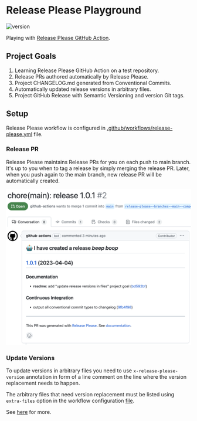 # Release Please Playground

![version](https://img.shields.io/static/v1?label=version&message=1.0.0&color=blue) <!-- x-release-please-version -->

Playing with [Release Please GitHub Action](https://github.com/marketplace/actions/release-please-action).

## Project Goals

1. Learning Release Please GitHub Action on a test repository.
2. Release PRs authored automatically by Release Please.
3. Project CHANGELOG.md generated from Conventional Commits.
4. Automatically updated release versions in arbitrary files.
5. Project GitHub Release with Semantic Versioning and version Git tags.

## Setup

Release Please workflow is configured
in [.github/workflows/release-please.yml](https://github.com/digrec/release-please-playground/blob/main/.github/workflows/release-please.yml)
file.

### Release PR

Release Please maintains Release PRs for you on each push to main branch. It's up to you when to tag a release by simply
merging the release PR. Later, when you push again to the main branch, new release PR will be automatically created.

<img src="./release-pr.png" width="600">

### Update Versions

To update versions in arbitrary files you need to use `x-release-please-version` annotation in form of a line comment
on the line where the version replacement needs to happen.

The arbitrary files that need version replacement must be listed using `extra-files` option in the workflow
configuration [file](.github/workflows/release-please.yml).

See [here](https://github.com/marketplace/actions/release-please-action#adding-additional-files) for more.
